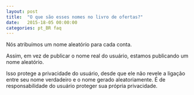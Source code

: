 ```yaml
---
layout: post
title:  "O que são esses nomes no livro de ofertas?"
date:   2015-18-05 00:00:00
categories: pt_BR faq
---
```


Nós atribuímos um nome aleatório para cada conta.

Assim, em vez de publicar o nome real do usuário, estamos publicando um nome aleatório.

Isso protege a privacidade do usuário, desde que ele não revele a ligação entre seu nome verdadeiro e o nome gerado aleatoriamente. É de responsabilidade do usuário proteger sua própria privacidade.

